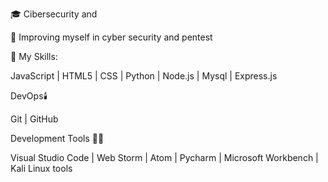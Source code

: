 
🎓 Cibersecurity and

💼 Improving myself in cyber security and pentest


📌 My Skills:


JavaScript | HTML5 | CSS | Python | Node.js | Mysql | Express.js


DevOps🕯️


Git | GitHub


Development Tools 🧰🔧

Visual Studio Code | Web Storm | Atom | Pycharm | Microsoft Workbench | Kali Linux tools
